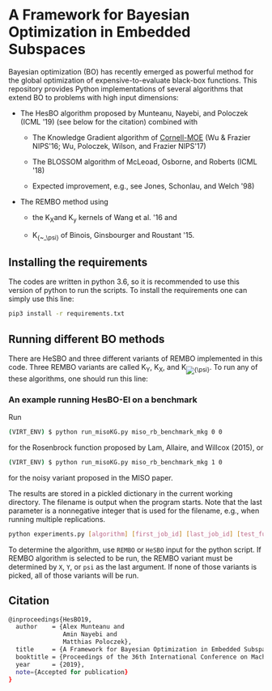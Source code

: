 # A Framework for Bayesian Optimization in Embedded Subspaces
Bayesian optimization (BO) has recently emerged as powerful method for the global optimization of expensive-to-evaluate black-box functions. This repository provides Python implementations of several algorithms that extend BO to problems with high input dimensions:

* The HesBO algorithm proposed by Munteanu, Nayebi, and Poloczek (ICML '19) (see below for the citation) combined with

	* The Knowledge Gradient algorithm of [Cornell-MOE](https://github.com/wujian16/Cornell-MOE "Cornell-MOE") (Wu & Frazier NIPS'16; Wu, Poloczek, Wilson, and Frazier NIPS'17)
	
	* The BLOSSOM algorithm of McLeoad, Osborne, and Roberts (ICML '18)
	
	* Expected improvement, e.g., see Jones, Schonlau, and Welch '98)
		
* The REMBO method using 

	* the K<sub>X</sub>and K<sub>y</sub> kernels of Wang et al. '16 and 
	
	* K<sub>{~_\psi}</sub> of Binois, Ginsbourger and Roustant '15.  

## Installing the requirements
The codes are written in python 3.6, so it is recommended to use this version of python to run the scripts. To install the requirements one can simply use this line:
```bash
pip3 install -r requirements.txt
```
## Running different BO methods
There are HeSBO and three different variants of REMBO implemented in this code. Three REMBO variants are called K<sub>Y</sub>, K<sub>X</sub>, and K<sub><img src="https://latex.codecogs.com/gif.latex?{\psi}" title="{\psi}" /></sub>. To run any of these algorithms, one should run this line:

### An example running HesBO-EI on a benchmark
Run
```bash
(VIRT_ENV) $ python run_misoKG.py miso_rb_benchmark_mkg 0 0
```
for the Rosenbrock function proposed by Lam, Allaire, and Willcox (2015), or 
```bash
(VIRT_ENV) $ python run_misoKG.py miso_rb_benchmark_mkg 1 0
```
for the noisy variant proposed in the MISO paper.

The results are stored in a pickled dictionary in the current working directory. The filename is output when the program starts.
Note that the last parameter is a nonnegative integer that is used for the filename, e.g., when running multiple replications.

```bash
python experiments.py [algorithm] [first_job_id] [last_job_id] [test_function] [num_of_steps] [low_dim] [high_dim] [num_of_initial_sample] [noise_variance] [REMBO_variant]
```
To determine the algorithm, use `REMBO` or `HeSBO` input for the python script. If REMBO algorithm is selected to be run, the REMBO variant must be determined by `X`, `Y`, or `psi` as the last argument. If none of those variants is picked, all of those variants will be run.

## Citation
```bash
@inproceedings{HesBO19,
  author    = {Alex Munteanu and
               Amin Nayebi and
			   Matthias Poloczek},
  title     = {A Framework for Bayesian Optimization in Embedded Subspaces},
  booktitle = {Proceedings of the 36th International Conference on Machine Learning, {(ICML)}},
  year      = {2019},
  note={Accepted for publication}
}
```

